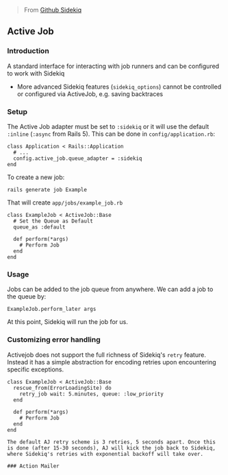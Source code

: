 > From [Github Sidekiq](https://github.com/mperham/sidekiq/wiki/)

## Active Job

### Introduction

A standard interface for interacting with job runners and can be configured to work with Sidekiq

- More advanced Sidekiq features (`sidekiq_options`) cannot be controlled or configured via ActiveJob, e.g. saving backtraces

### Setup

The Active Job adapter must be set to `:sidekiq` or it will use the default `:inline` (`:async` from Rails 5). This can be done in `config/application.rb`:

```
class Application < Rails::Application
  # ...
  config.active_job.queue_adapter = :sidekiq
end
``` 

To create a new job:

```
rails generate job Example
```

That will create `app/jobs/example_job.rb`

```
class ExampleJob < ActiveJob::Base
  # Set the Queue as Default
  queue_as :default

  def perform(*args)
    # Perform Job
  end
end
```

### Usage

Jobs can be added to the job queue from anywhere. We can add a job to the queue by:

```
ExampleJob.perform_later args
```

At this point, Sidekiq will run the job for us.

### Customizing error handling

Activejob does not support the full richness of Sidekiq's `retry` feature. Instead it has a simple abstraction for encoding retries upon encountering specific exceptions.

```
class ExampleJob < ActiveJob::Base
  rescue_from(ErrorLoadingSite) do
    retry_job wait: 5.minutes, queue: :low_priority
  end

  def perform(*args)
    # Perform Job
  end
end

The default AJ retry scheme is 3 retries, 5 seconds apart. Once this is done (after 15-30 seconds), AJ will kick the job back to Sidekiq, where Sidekiq's retries with exponential backoff will take over.

### Action Mailer


```
